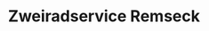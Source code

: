 ---
title: "Zweiradservice Remseck"
url: /remseck-am-neckar/zweiradservice-remseck/
shop: Motorrad
---